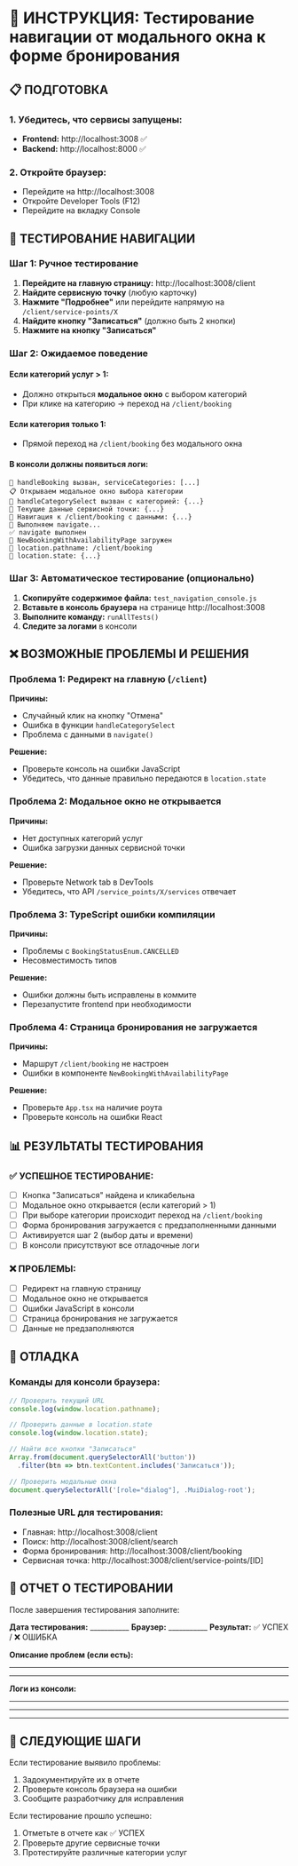 # 🧪 ИНСТРУКЦИЯ: Тестирование навигации от модального окна к форме бронирования

## 📋 ПОДГОТОВКА

### 1. Убедитесь, что сервисы запущены:
- **Frontend:** http://localhost:3008 ✅
- **Backend:** http://localhost:8000 ✅

### 2. Откройте браузер:
- Перейдите на http://localhost:3008
- Откройте Developer Tools (F12)
- Перейдите на вкладку Console

## 🎯 ТЕСТИРОВАНИЕ НАВИГАЦИИ

### Шаг 1: Ручное тестирование

1. **Перейдите на главную страницу:** http://localhost:3008/client
2. **Найдите сервисную точку** (любую карточку)
3. **Нажмите "Подробнее"** или перейдите напрямую на `/client/service-points/X`
4. **Найдите кнопку "Записаться"** (должно быть 2 кнопки)
5. **Нажмите на кнопку "Записаться"**

### Шаг 2: Ожидаемое поведение

#### Если категорий услуг > 1:
- Должно открыться **модальное окно** с выбором категорий
- При клике на категорию → переход на `/client/booking`

#### Если категория только 1:
- Прямой переход на `/client/booking` без модального окна

#### В консоли должны появиться логи:
```
🎯 handleBooking вызван, serviceCategories: [...]
📋 Открываем модальное окно выбора категории
🎯 handleCategorySelect вызван с категорией: {...}
📍 Текущие данные сервисной точки: {...}
🎯 Навигация к /client/booking с данными: {...}
🔄 Выполняем navigate...
✅ navigate выполнен
🚀 NewBookingWithAvailabilityPage загружен
📍 location.pathname: /client/booking
📍 location.state: {...}
```

### Шаг 3: Автоматическое тестирование (опционально)

1. **Скопируйте содержимое файла:** `test_navigation_console.js`
2. **Вставьте в консоль браузера** на странице http://localhost:3008
3. **Выполните команду:** `runAllTests()`
4. **Следите за логами** в консоли

## ❌ ВОЗМОЖНЫЕ ПРОБЛЕМЫ И РЕШЕНИЯ

### Проблема 1: Редирект на главную (`/client`)
**Причины:**
- Случайный клик на кнопку "Отмена" 
- Ошибка в функции `handleCategorySelect`
- Проблема с данными в `navigate()`

**Решение:**
- Проверьте консоль на ошибки JavaScript
- Убедитесь, что данные правильно передаются в `location.state`

### Проблема 2: Модальное окно не открывается
**Причины:**
- Нет доступных категорий услуг
- Ошибка загрузки данных сервисной точки

**Решение:**
- Проверьте Network tab в DevTools
- Убедитесь, что API `/service_points/X/services` отвечает

### Проблема 3: TypeScript ошибки компиляции
**Причины:**
- Проблемы с `BookingStatusEnum.CANCELLED`
- Несовместимость типов

**Решение:**
- Ошибки должны быть исправлены в коммите
- Перезапустите frontend при необходимости

### Проблема 4: Страница бронирования не загружается
**Причины:**
- Маршрут `/client/booking` не настроен
- Ошибки в компоненте `NewBookingWithAvailabilityPage`

**Решение:**
- Проверьте `App.tsx` на наличие роута
- Проверьте консоль на ошибки React

## 📊 РЕЗУЛЬТАТЫ ТЕСТИРОВАНИЯ

### ✅ УСПЕШНОЕ ТЕСТИРОВАНИЕ:
- [ ] Кнопка "Записаться" найдена и кликабельна
- [ ] Модальное окно открывается (если категорий > 1)
- [ ] При выборе категории происходит переход на `/client/booking`
- [ ] Форма бронирования загружается с предзаполненными данными
- [ ] Активируется шаг 2 (выбор даты и времени)
- [ ] В консоли присутствуют все отладочные логи

### ❌ ПРОБЛЕМЫ:
- [ ] Редирект на главную страницу
- [ ] Модальное окно не открывается
- [ ] Ошибки JavaScript в консоли
- [ ] Страница бронирования не загружается
- [ ] Данные не предзаполняются

## 🔧 ОТЛАДКА

### Команды для консоли браузера:
```javascript
// Проверить текущий URL
console.log(window.location.pathname);

// Проверить данные в location.state
console.log(window.location.state);

// Найти все кнопки "Записаться"
Array.from(document.querySelectorAll('button'))
  .filter(btn => btn.textContent.includes('Записаться'));

// Проверить модальные окна
document.querySelectorAll('[role="dialog"], .MuiDialog-root');
```

### Полезные URL для тестирования:
- Главная: http://localhost:3008/client
- Поиск: http://localhost:3008/client/search  
- Форма бронирования: http://localhost:3008/client/booking
- Сервисная точка: http://localhost:3008/client/service-points/[ID]

## 📝 ОТЧЕТ О ТЕСТИРОВАНИИ

После завершения тестирования заполните:

**Дата тестирования:** ___________
**Браузер:** ___________
**Результат:** ✅ УСПЕХ / ❌ ОШИБКА

**Описание проблем (если есть):**
___________________________________________
___________________________________________

**Логи из консоли:**
___________________________________________
___________________________________________

---

## 🎯 СЛЕДУЮЩИЕ ШАГИ

Если тестирование выявило проблемы:
1. Задокументируйте их в отчете
2. Проверьте консоль браузера на ошибки
3. Сообщите разработчику для исправления

Если тестирование прошло успешно:
1. Отметьте в отчете как ✅ УСПЕХ
2. Проверьте другие сервисные точки
3. Протестируйте различные категории услуг 